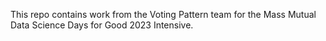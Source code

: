This repo contains work from the Voting Pattern team for the Mass Mutual Data Science Days for Good 2023 Intensive.
